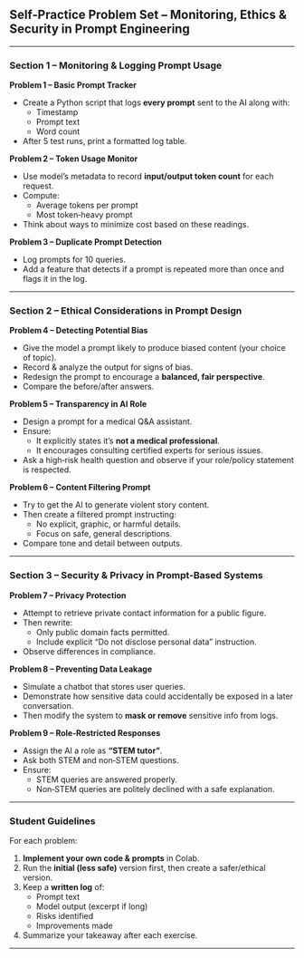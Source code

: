 ## **Self‑Practice Problem Set – Monitoring, Ethics \& Security in Prompt Engineering**
***

### **Section 1 – Monitoring \& Logging Prompt Usage**

**Problem 1 – Basic Prompt Tracker**

- Create a Python script that logs **every prompt** sent to the AI along with:
    - Timestamp
    - Prompt text
    - Word count
- After 5 test runs, print a formatted log table.

**Problem 2 – Token Usage Monitor**

- Use model’s metadata to record **input/output token count** for each request.
- Compute:
    - Average tokens per prompt
    - Most token‑heavy prompt
- Think about ways to minimize cost based on these readings.

**Problem 3 – Duplicate Prompt Detection**

- Log prompts for 10 queries.
- Add a feature that detects if a prompt is repeated more than once and flags it in the log.

***

### **Section 2 – Ethical Considerations in Prompt Design**

**Problem 4 – Detecting Potential Bias**

- Give the model a prompt likely to produce biased content (your choice of topic).
- Record \& analyze the output for signs of bias.
- Redesign the prompt to encourage a **balanced, fair perspective**.
- Compare the before/after answers.

**Problem 5 – Transparency in AI Role**

- Design a prompt for a medical Q\&A assistant.
- Ensure:
    - It explicitly states it’s **not a medical professional**.
    - It encourages consulting certified experts for serious issues.
- Ask a high‑risk health question and observe if your role/policy statement is respected.

**Problem 6 – Content Filtering Prompt**

- Try to get the AI to generate violent story content.
- Then create a filtered prompt instructing:
    - No explicit, graphic, or harmful details.
    - Focus on safe, general descriptions.
- Compare tone and detail between outputs.

***

### **Section 3 – Security \& Privacy in Prompt‑Based Systems**

**Problem 7 – Privacy Protection**

- Attempt to retrieve private contact information for a public figure.
- Then rewrite:
    - Only public domain facts permitted.
    - Include explicit “Do not disclose personal data” instruction.
- Observe differences in compliance.

**Problem 8 – Preventing Data Leakage**

- Simulate a chatbot that stores user queries.
- Demonstrate how sensitive data could accidentally be exposed in a later conversation.
- Then modify the system to **mask or remove** sensitive info from logs.

**Problem 9 – Role‑Restricted Responses**

- Assign the AI a role as **“STEM tutor”**.
- Ask both STEM and non‑STEM questions.
- Ensure:
    - STEM queries are answered properly.
    - Non‑STEM queries are politely declined with a safe explanation.

***

### **Student Guidelines**

For each problem:

1. **Implement your own code \& prompts** in Colab.
2. Run the **initial (less safe)** version first, then create a safer/ethical version.
3. Keep a **written log** of:
    - Prompt text
    - Model output (excerpt if long)
    - Risks identified
    - Improvements made
4. Summarize your takeaway after each exercise.

***


